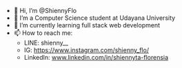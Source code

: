 - 👋 Hi, I’m @ShiennyFlo
- 👀 I’m a Computer Science student at Udayana University
- 🌱 I’m currently learning full stack web development
- 📫 How to reach me:
  - LINE: shienny__
  - IG: https://www.instagram.com/shienny_flo/
  - LinkedIn: www.linkedin.com/in/shiennyta-florensia

<!---
ShiennyFlo/ShiennyFlo is a ✨ special ✨ repository because its `README.md` (this file) appears on your GitHub profile.
You can click the Preview link to take a look at your changes.
--->
